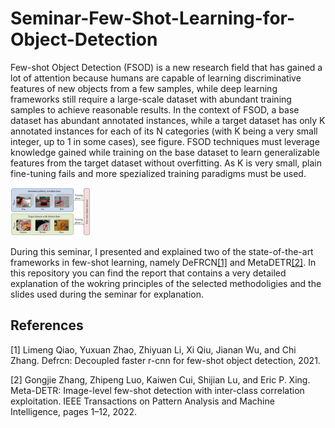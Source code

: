 # Seminar-Few-Shot-Learning-for-Object-Detection
Few-shot Object Detection (FSOD) is a new research field that has gained a lot of attention because humans are capable of learning discriminative features of new objects from a few samples, while deep learning frameworks still require a large-scale dataset with abundant training samples to achieve reasonable results. In the context of FSOD, a base dataset has abundant annotated instances, while a target dataset has only K annotated instances for each of its N categories (with K being a very small integer, up to 1 in some cases), see figure. FSOD techniques must leverage knowledge gained while training on the base dataset to learn generalizable features from the target dataset without overfitting. As K is very small, plain fine-tuning fails and more spezialized training paradigms must be used. 

<img src="FSOD framework.png" width="128"/>

During this seminar, I presented and explained two of the state-of-the-art frameworks in few-shot learning, namely DeFRCN[[1]](#1) and MetaDETR[[2]](#2). In this repository you can find the report that contains a very detailed explanation of the wokring principles of the selected methodoligies and the slides used during the seminar for explanation.

## References
<a id="1">[1]</a> 
Limeng Qiao, Yuxuan Zhao, Zhiyuan Li, Xi Qiu, Jianan Wu,
and Chi Zhang. Defrcn: Decoupled faster r-cnn for few-shot
object detection, 2021.

<a id="1">[2]</a> 
Gongjie Zhang, Zhipeng Luo, Kaiwen Cui, Shijian Lu, and
Eric P. Xing. Meta-DETR: Image-level few-shot detection
with inter-class correlation exploitation. IEEE Transactions
on Pattern Analysis and Machine Intelligence, pages 1–12,
2022.

